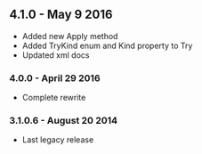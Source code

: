 ## 4.1.0 - May 9 2016
* Added new Apply method
* Added TryKind enum and Kind property to Try<T>
* Updated xml docs

### 4.0.0 - April 29 2016
* Complete rewrite

### 3.1.0.6 - August 20 2014
* Last legacy release